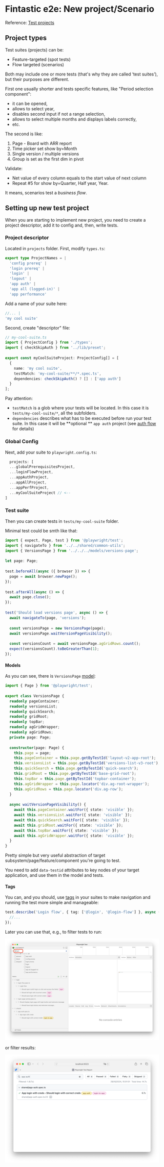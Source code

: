 # Fintastic e2e: New project/Scenario

Reference: [Test projects](projects.md)

## Project types

Test suites (projects) can be:

- Feature-targeted (spot tests)
- Flow targeted (scenarios)

Both may include one or more tests (that's why they are called ‘test suites’), but their purposes are different.

First one usually shorter and tests specific features, like "Period selection component":

- it can be opened,
- allows to select year,
- disables second input if not a range selection,
- allows to select multiple months and displays labels correctly,
- etc.

The second is like:

1. Page - Board with ARR report
2. Time picker set show by=Month
3. Single version / multiple versions
4. Group is set as the first dim in pivot

Validate:

- Net value of every column equals to the start value of next column
- Repeat #5 for show by=Quarter, Half year, Year.

It means, scenarios test a _business flow_.

## Setting up new test project

When you are starting to implement new project, you need to create a project descriptor, add it to config and, then,
write tests.

### Project descriptor

Located in `projects` folder. First, modify `types.ts`:

```ts
export type ProjectNames = |
  'config prereq' |
  'login prereq' |
  'login' |
  'logout' |
  'app auth' |
  'app all (logged-in)' |
  'app performance'
```

Add a name of your suite here:

```ts
//... |
'my cool suite'
```

Second, create "descriptor" file:

```ts
// my-cool-suite.ts
import { ProjectConfig } from './types';
import { checkSkipAuth } from '../lib/preset';

export const myCoolSuiteProject: ProjectConfig[] = [
  {
    name: 'my cool suite',
    testMatch: 'my-cool-suite/**/*.spec.ts',
    dependencies: checkSkipAuth() ? [] : ['app auth']
  }
];
```

Pay attention:

- `testMatch` is a glob where your tests will be located. In this case it is `tests/my-cool-suite/*`, all the
  subfolders.
- `dependencies` describes what has to be executed before run your test suite. In this case it will be **optional
  ** `app auth`
  project (see [auth flow](auth-flow.md) for details)

### Global Config

Next, add your suite to `playwright.config.ts`:

```ts
  projects: [
  ...globalPrerequisitesProject,
  ...loginFlowProject,
  ...appAuthProject,
  ...appAllProject,
  ...appPerfProject,
  ...myCoolSuiteProject // <--
]
```

### Test suite

Then you can create tests in `tests/my-cool-suite` folder.

Minimal test could be smth like that:

```ts
import { expect, Page, test } from '@playwright/test';
import { navigateTo } from '../../shared/common-utils';
import { VersionsPage } from '../../../models/versions-page';

let page: Page;

test.beforeAll(async ({ browser }) => {
  page = await browser.newPage();
});

test.afterAll(async () => {
  await page.close();
});

test('Should load versions page', async () => {
  await navigateTo(page, 'versions');

  const versionsPage = new VersionsPage(page);
  await versionsPage.waitVersionPageVisibility();

  const versionsCount = await versionsPage.agGridRows.count();
  expect(versionsCount).toBeGreaterThan(1);
});
```

#### Models

As you can see, there is `VersionsPage` [model](https://playwright.dev/docs/pom):

```ts
import { Page } from '@playwright/test';

export class VersionsPage {
  readonly pageContainer;
  readonly versionsList;
  readonly quickSearch;
  readonly gridRoot;
  readonly topBar;
  readonly agGridWrapper;
  readonly agGridRows;
  private page: Page;

  constructor(page: Page) {
    this.page = page;
    this.pageContainer = this.page.getByTestId('layout-v2-app-root');
    this.versionsList = this.page.getByTestId('versions-list-v3-root');
    this.quickSearch = this.page.getByTestId('quick-search');
    this.gridRoot = this.page.getByTestId('base-grid-root');
    this.topBar = this.page.getByTestId('topbar-container');
    this.agGridWrapper = this.page.locator('div.ag-root-wrapper');
    this.agGridRows = this.page.locator('div.ag-row');
  }

  async waitVersionPageVisibility() {
    await this.pageContainer.waitFor({ state: 'visible' });
    await this.versionsList.waitFor({ state: 'visible' });
    await this.quickSearch.waitFor({ state: 'visible' });
    await this.gridRoot.waitFor({ state: 'visible' });
    await this.topBar.waitFor({ state: 'visible' });
    await this.agGridWrapper.waitFor({ state: 'visible' });
  }
}
```

Pretty simple but very useful abstraction of target subsystem/page/feature/component you're going to test.

You need to add `data-testid` attributes to key nodes of your target application, and use them in the model and tests.

#### Tags

You can, and you should, use [tags](https://playwright.dev/docs/test-annotations#tag-tests) in your suites to make
navigation and running the test more simple and manageable:

```ts
test.describe('Login flow', { tag: ['@login', '@login-flow'] }, async () => { 
  //...
});
```

Later you can use that, e.g., to filter tests to run:

![screenshot](img/test-tags.png)

or filter results:

![screenshot](img/test-results-tag.png)
